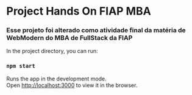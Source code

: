 # Project Hands On FIAP MBA
### Esse projeto foi alterado como atividade final da matéria de WebModern do MBA de FullStack da FIAP

In the project directory, you can run:

### `npm start`

Runs the app in the development mode.\
Open [http://localhost:3000](http://localhost:3000) to view it in the browser.
